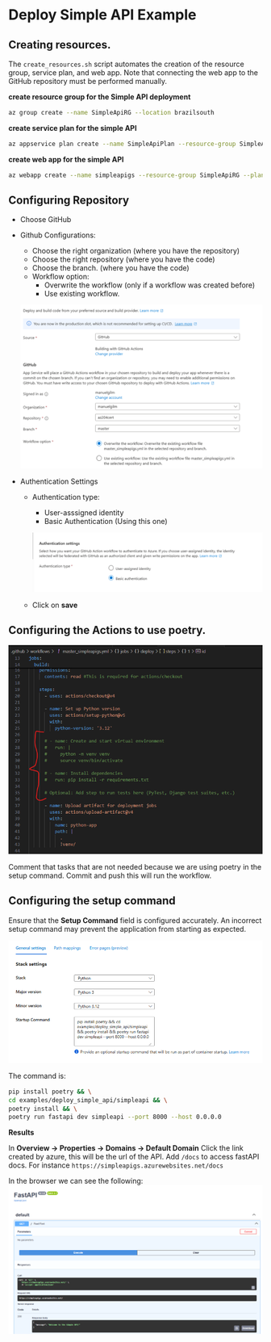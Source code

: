 # Deploy Simple API Example

## Creating resources. 
The `create_resources.sh` script automates the creation of the resource group, service plan, and web app. Note that connecting the web app to the GitHub repository must be performed manually.

**create resource group for the Simple API deployment**
```bash
az group create --name SimpleApiRG --location brazilsouth
```

**create service plan for the simple API**

```bash
az appservice plan create --name SimpleApiPlan --resource-group SimpleApiRG --sku S1 --is-linux
```

**create web app for the simple API** 
```bash
az webapp create --name simpleapigs --resource-group SimpleApiRG --plan SimpleApiPlan --basic-auth Enabled --runtime "Python:3.12" 
```
## Configuring Repository

* Choose GitHub 

* Github Configurations:
    * Choose the right organization (where you have the repository)
    * Choose the right repository (where you have the code)
    * Choose the branch. (where you have the code)
    * Workflow option: 
        * Overwrite the workflow (only if a workflow was created before)
        * Use existing workflow. 

    ![alt text](image-3.png)

* Authentication Settings
   * Authentication type:
        * User-asssigned identity
        * Basic Authentication (Using this one)

        ![alt text](image-4.png)

    * Click on **save**


## Configuring the Actions to use poetry.

![alt text](image-5.png)

Comment that tasks that are not needed because we are using poetry in the setup command. Commit and push this will run the workflow.


## Configuring the setup command

Ensure that the **Setup Command** field is configured accurately. An incorrect setup command may prevent the application from starting as expected.

![alt text](image.png)

The command is: 
```bash
pip install poetry && \
cd examples/deploy_simple_api/simpleapi && \
poetry install && \
poetry run fastapi dev simpleapi --port 8000 --host 0.0.0.0
```

**Results**

In **Overview -> Properties -> Domains -> Default Domain** Click the link created by azure, this will be the url of the API. Add `/docs` to access fastAPI docs. For instance `https://simpleapigs.azurewebsites.net/docs`

In the browser we can see the following:
![alt text](image-1.png)
